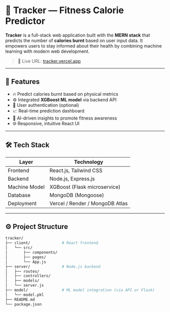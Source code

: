# 🏃 Tracker — Fitness Calorie Predictor

**Tracker** is a full-stack web application built with the **MERN stack** that predicts the number of **calories burnt** based on user input data. It empowers users to stay informed about their health by combining machine learning with modern web development.

> 🔗 Live URL: [tracker.vercel.app](https://tracker-eta-green.vercel.app/) 

---

## 📌 Features

- 🔥 Predict calories burnt based on physical metrics
- ⚙️ Integrated **XGBoost ML model** via backend API
- 👤 User authentication (optional)
- 📈 Real-time prediction dashboard
- 🧠 AI-driven insights to promote fitness awareness
- 🌐 Responsive, intuitive React UI

---

## 🛠️ Tech Stack

| Layer         | Technology                |
| ------------- | ------------------------- |
| Frontend      | React.js, Tailwind CSS  |
| Backend       | Node.js, Express.js       |
| Machine Model | XGBoost (Flask microservice) |
| Database      | MongoDB (Mongoose)        |
| Deployment    | Vercel / Render / MongoDB Atlas |

---

## ⚙️ Project Structure

```bash
tracker/
├── client/              # React frontend
│   └── src/
│       ├── components/
│       ├── pages/
│       └── App.js
├── server/              # Node.js backend
│   ├── routes/
│   ├── controllers/
│   ├── models/
│   └── server.js
├── model/               # ML model integration (via API or Flask)
│   └── model.pkl
├── README.md
└── package.json
